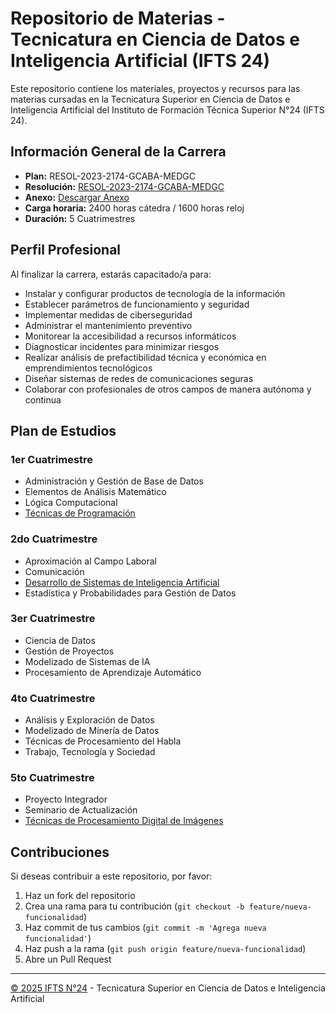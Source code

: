 # Repositorio de Materias - Tecnicatura en Ciencia de Datos e Inteligencia Artificial (IFTS 24)

Este repositorio contiene los materiales, proyectos y recursos para las materias cursadas en la Tecnicatura Superior en Ciencia de Datos e Inteligencia Artificial del Instituto de Formación Técnica Superior N°24 (IFTS 24).

## Información General de la Carrera

- **Plan:** RESOL-2023-2174-GCABA-MEDGC
- **Resolución:** [RESOL-2023-2174-GCABA-MEDGC](https://e68255fc-0f2b-453b-af1e-604bcdcff342.usrfiles.com/ugd/e68255_721b4e88afff405e999bb3e3d46a0ac3.pdf)
- **Anexo:** [Descargar Anexo](https://e68255fc-0f2b-453b-af1e-604bcdcff342.usrfiles.com/ugd/e68255_6e6ca91e1e5c404fa125880898e508e9.pdf)
- **Carga horaria:** 2400 horas cátedra / 1600 horas reloj
- **Duración:** 5 Cuatrimestres

## Perfil Profesional

Al finalizar la carrera, estarás capacitado/a para:
- Instalar y configurar productos de tecnología de la información
- Establecer parámetros de funcionamiento y seguridad
- Implementar medidas de ciberseguridad
- Administrar el mantenimiento preventivo
- Monitorear la accesibilidad a recursos informáticos
- Diagnosticar incidentes para minimizar riesgos
- Realizar análisis de prefactibilidad técnica y económica en emprendimientos tecnológicos
- Diseñar sistemas de redes de comunicaciones seguras
- Colaborar con profesionales de otros campos de manera autónoma y continua


## Plan de Estudios

### 1er Cuatrimestre
- Administración y Gestión de Base de Datos
- Elementos de Análisis Matemático
- Lógica Computacional
- [Técnicas de Programación](./tec_programacion)

### 2do Cuatrimestre
- Aproximación al Campo Laboral
- Comunicación
- [Desarrollo de Sistemas de Inteligencia Artificial](./desarrollo_inteligencia_art/)
- Estadística y Probabilidades para Gestión de Datos

### 3er Cuatrimestre
- Ciencia de Datos
- Gestión de Proyectos
- Modelizado de Sistemas de IA
- Procesamiento de Aprendizaje Automático

### 4to Cuatrimestre
- Análisis y Exploración de Datos
- Modelizado de Minería de Datos
- Técnicas de Procesamiento del Habla
- Trabajo, Tecnología y Sociedad

### 5to Cuatrimestre
- Proyecto Integrador
- Seminario de Actualización
- [Técnicas de Procesamiento Digital de Imágenes](./tec_proces_digital_imagenes/)


## Contribuciones

Si deseas contribuir a este repositorio, por favor:

1. Haz un fork del repositorio
2. Crea una rama para tu contribución (`git checkout -b feature/nueva-funcionalidad`)
3. Haz commit de tus cambios (`git commit -m 'Agrega nueva funcionalidad'`)
4. Haz push a la rama (`git push origin feature/nueva-funcionalidad`)
5. Abre un Pull Request


---

[© 2025 IFTS N°24](https://www.ifts24.edu.ar/carreras) - Tecnicatura Superior en Ciencia de Datos e Inteligencia Artificial